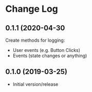 Change Log
==========
## 0.1.1 (2020-04-30
Create methods for logging:
- User events (e.g. Button Clicks)
- Events (state changes or anything)

## 0.1.0 (2019-03-25)

- Initial version/release